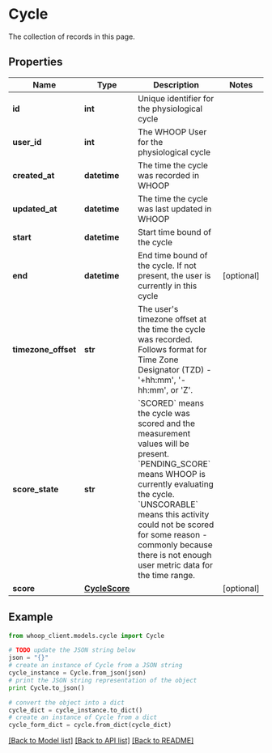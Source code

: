 # Cycle

The collection of records in this page.

## Properties
Name | Type | Description | Notes
------------ | ------------- | ------------- | -------------
**id** | **int** | Unique identifier for the physiological cycle | 
**user_id** | **int** | The WHOOP User for the physiological cycle | 
**created_at** | **datetime** | The time the cycle was recorded in WHOOP | 
**updated_at** | **datetime** | The time the cycle was last updated in WHOOP | 
**start** | **datetime** | Start time bound of the cycle | 
**end** | **datetime** | End time bound of the cycle. If not present, the user is currently in this cycle | [optional] 
**timezone_offset** | **str** | The user&#39;s timezone offset at the time the cycle was recorded. Follows format for Time Zone Designator (TZD) - &#39;+hh:mm&#39;, &#39;-hh:mm&#39;, or &#39;Z&#39;. | 
**score_state** | **str** | &#x60;SCORED&#x60; means the cycle was scored and the measurement values will be present. &#x60;PENDING_SCORE&#x60; means WHOOP is currently evaluating the cycle. &#x60;UNSCORABLE&#x60; means this activity could not be scored for some reason - commonly because there is not enough user metric data for the time range. | 
**score** | [**CycleScore**](CycleScore.md) |  | [optional] 

## Example

```python
from whoop_client.models.cycle import Cycle

# TODO update the JSON string below
json = "{}"
# create an instance of Cycle from a JSON string
cycle_instance = Cycle.from_json(json)
# print the JSON string representation of the object
print Cycle.to_json()

# convert the object into a dict
cycle_dict = cycle_instance.to_dict()
# create an instance of Cycle from a dict
cycle_form_dict = cycle.from_dict(cycle_dict)
```
[[Back to Model list]](../README.md#documentation-for-models) [[Back to API list]](../README.md#documentation-for-api-endpoints) [[Back to README]](../README.md)


